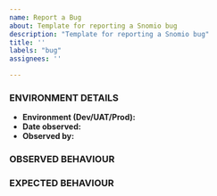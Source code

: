 ```yaml
---
name: Report a Bug
about: Template for reporting a Snomio bug
description: "Template for reporting a Snomio bug"
title: ''
labels: "bug"
assignees: ''

---
```

### ENVIRONMENT DETAILS
* **Environment (Dev/UAT/Prod):** 
* **Date observed:** 
* **Observed by:** 

### OBSERVED BEHAVIOUR


### EXPECTED BEHAVIOUR
